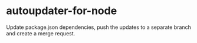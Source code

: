 # autoupdater-for-node

Update package.json dependencies, push the updates to a separate branch and create a merge request.